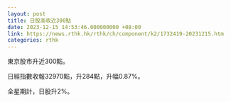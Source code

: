 ```yaml
---
layout: post
title: 日股高收近300點
date: 2023-12-15 14:53:46.000000000 +08:00
link: https://news.rthk.hk/rthk/ch/component/k2/1732419-20231215.htm
categories: rthk
---
```


東京股市升近300點。

日經指數收報32970點，升284點，升幅0.87%。

全星期計，日股升2%。
